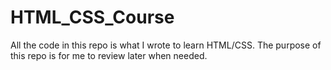 # HTML_CSS_Course

All the code in this repo is what I wrote to learn HTML/CSS. The purpose of this repo is for me to review later when needed.
